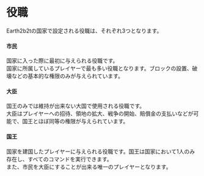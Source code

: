 # 役職  
Earth2b2tの国家で設定される役職は、それぞれ3つとなります。

#### 市民  

国家に入った際に最初に与えられる役職です。  
国家に所属しているプレイヤーで最も多い役職となります。ブロックの設置、破壊などの基本的な権限のみが与えられています。

#### 大臣  

国王のみでは維持が出来ない大国で使用される役職です。  
大臣はプレイヤーへの招待、領地の拡大、戦争の開始、賠償金の支払いなどが可能で、国王とほぼ同等の権限が与えられています。

#### 国王

国家を建国したプレイヤーに与えられる役職です。国王は国家において1人のみ存在し、すべてのコマンドを実行できます。  
また、市民を大臣にすることが出来る唯一のプレイヤーとなります。
